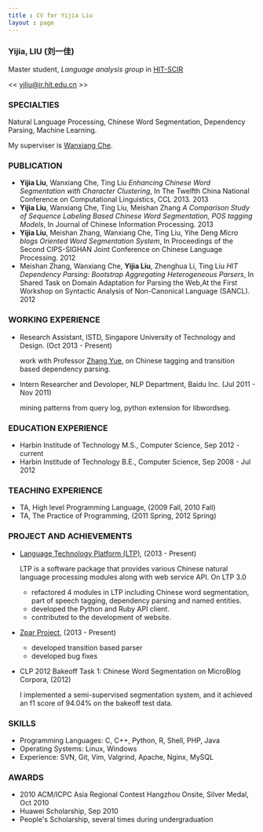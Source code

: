 ```yaml
---
title : CV for Yijia Liu
layout : page
---
```


### Yijia, LIU (刘一佳)

Master student, *Language analysis group* in [HIT-SCIR](http://ir.hit.edu.cn)

<< [yjliu@ir.hit.edu.cn](mailto:yjliu@ir.hit.edu.cn) >>

### SPECIALTIES

Natural Language Processing, Chinese Word Segmentation, Dependency Parsing, Machine Learning.

My superviser is [Wanxiang Che](http://ir.hit.edu.cn/~car).

### PUBLICATION

* __Yijia Liu__, Wanxiang Che, Ting Liu *Enhancing Chinese Word Segmentation with Character Clustering*, In The Twelfth China National Conference on Computational Linguistics, CCL 2013. 2013
* __Yijia Liu__, Wanxiang Che, Ting Liu, Meishan Zhang *A Comparison Study of Sequence Labeling Based Chinese Word Segmentation, POS tagging Models*, In Journal of Chinese Information Processing. 2013
* __Yijia Liu__, Meishan Zhang, Wanxiang Che, Ting Liu, Yihe Deng *Micro blogs Oriented Word Segmentation System*, In Proceedings of the Second CIPS-SIGHAN Joint Conference on Chinese Language Processing. 2012
* Meishan Zhang, Wanxiang Che, __Yijia Liu__, Zhenghua Li, Ting Liu *HIT Dependency Parsing: Bootstrap Aggregating Heterogeneous Parsers*, In Shared Task on Domain Adaptation for Parsing the Web,At the First Workshop on Syntactic Analysis of Non-Canonical Language (SANCL). 2012

### WORKING EXPERIENCE

* Research Assistant, ISTD, Singapore University of Technology and Design. (Oct 2013 - Present)

    work with Professor [Zhang Yue](http://www.sutd.edu.sg/yuezhang.aspx), on Chinese tagging and transition based dependency parsing.
* Intern Researcher and Devoloper, NLP Department, Baidu Inc. (Jul 2011 - Nov 2011)

    mining patterns from query log, python extension for libwordseg.

### EDUCATION EXPERIENCE

* Harbin Institude of Technology M.S., Computer Science, Sep 2012 - current
* Harbin Institude of Technology B.E., Computer Science, Sep 2008 - Jul 2012

### TEACHING EXPERIENCE

* TA, High level Programming Language, (2009 Fall, 2010 Fall)
* TA, The Practice of Programming, (2011 Spring, 2012 Spring)

### PROJECT AND ACHIEVEMENTS

* [Language Technology Platform (LTP)](http://www.ltp-cloud.com/), (2013 - Present)

    LTP is a software package that provides various Chinese natural language processing modules along with web service API.
    On LTP 3.0
    * refactored 4 modules in LTP including Chinese word segmentation, part of speech tagging, dependency parsing and named entities.
    * developed the Python and Ruby API client.
    * contributed to the development of website.

* [Zpar Project](http://www.sutd.edu.sg/cmsresource/faculty/yuezhang/zpar.html), (2013 - Present)

    * developed transition based parser
    * developed bug fixes

* CLP 2012 Bakeoff Task 1: Chinese Word Segmentation on MicroBlog Corpora, (2012)

    I implemented a semi-supervised segmentation system, and it achieved an f1 score of 94.04% on the bakeoff test data.

### SKILLS

* Programming Languages: C, C++, Python, R, Shell, PHP, Java
* Operating Systems: Linux, Windows
* Experience: SVN, Git, Vim, Valgrind, Apache, Nginx, MySQL

### AWARDS

* 2010 ACM/ICPC Asia Regional Contest Hangzhou Onsite, Silver Medal, Oct 2010
* Huawei Scholarship, Sep 2010
* People's Scholarship, several times during undergraduation
